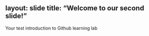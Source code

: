 layout: slide
title: “Welcome to our second slide!”
---
Your test
introduction to Github learning lab
